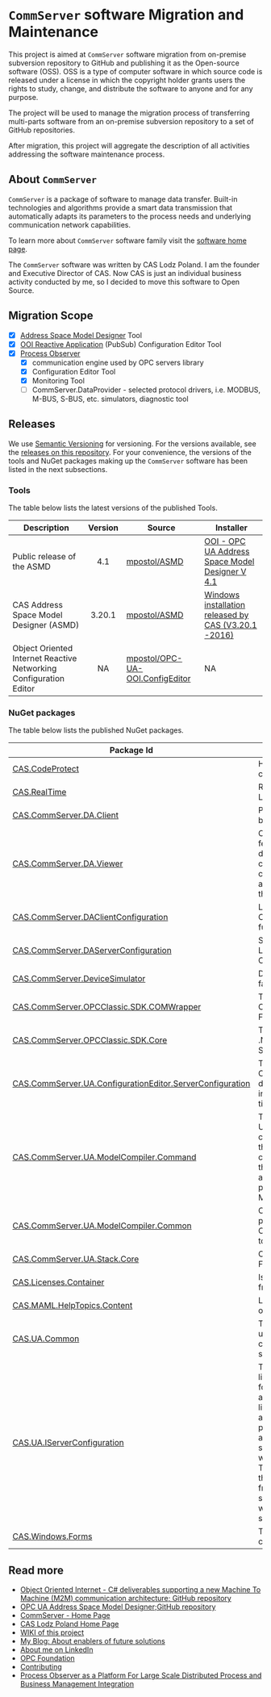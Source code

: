 # `CommServer` software Migration and Maintenance

This project is aimed at `CommServer` software migration from on-premise subversion repository to GitHub and publishing it as the Open-source software (OSS). OSS is a type of computer software in which source code is released under a license in which the copyright holder grants users the rights to study, change, and distribute the software to anyone and for any purpose.

The project will be used to manage the migration process of transferring multi-parts software from an on-premise subversion repository to a set of GitHub repositories.

After migration, this project will aggregate the description of all activities addressing the software maintenance process.

## About `CommServer`

`CommServer` is a package of software to manage data transfer. Built-in technologies and algorithms provide a smart data transmission that automatically adapts its parameters to the process needs and underlying communication network capabilities.

To learn more about `CommServer` software family visit the [software home page][comsvr].

The `CommServer` software was written by CAS Lodz Poland. I am the founder and Executive Director of CAS. Now CAS is just an individual business activity conducted by me, so I decided to move this software to Open Source.

## Migration Scope

- [x] [Address Space Model Designer](http://www.commsvr.com/Products/OPCUA/UAModelDesigner.aspx) Tool
- [x] [OOI Reactive Application][OOI] (PubSub) Configuration Editor Tool
- [x] [Process Observer][PO]
  - [x] communication engine used by OPC servers library
  - [x] Configuration Editor Tool
  - [x] Monitoring Tool
  - [ ] CommServer.DataProvider - selected protocol drivers, i.e. MODBUS, M-BUS, S-BUS, etc. simulators, diagnostic tool

## Releases

We use [Semantic Versioning](http://semver.org/) for versioning. For the versions available, see the [releases on this repository](https://github.com/commsvr-com/migration2os/releases). For your convenience, the versions of the tools and NuGet packages making up the `CommServer` software has been listed in the next subsections.

### Tools

The table below lists the latest versions of the published Tools.

| Description | Version |Source|Installer|
|-------------|:-------:|------|------------|
| Public release of the ASMD | 4.1 | [mpostol/ASMD][ASMD] | [OOI - OPC UA Address Space Model Designer V 4.1](https://github.com/mpostol/ASMD/releases/tag/4.1.0) |
CAS Address Space Model Designer (ASMD) |3.20.1|[mpostol/ASMD][ASMD]|[Windows installation released by CAS (V3.20.1 -2016)](http://www.commsvr.com/COInstal/UAModelDesignerPro/setup.exe)
Object Oriented Internet Reactive Networking Configuration Editor| NA |[mpostol/OPC-UA-OOI.ConfigEditor][ConfigEditor] | NA

### NuGet packages

The table below lists the published NuGet packages.

| Package Id  | Description | Source |
|-------------|-------------|:------:|
[CAS.CodeProtect](https://www.nuget.org/packages/CAS.CodeProtect/) |Helper library supporting licenses creation and validation.| [mpostol/CodeProtect](https://github.com/mpostol/CodeProtect)
[CAS.RealTime][asmdn]|Real-Time Programming Helpers Library. |[mpostol/RealTime](https://github.com/mpostol/RealTime)
[CAS.CommServer.DA.Client][asmdn] | Provides set of assemblies that may be used by the OPC DA Clients. | NA|
[CAS.CommServer.DA.Viewer][asmdn]|CommServer OPC Viewer is a full featured OPC client designed to help during installation, testing, and configuration of OPC Data Access compliant servers. This tool is available as standalone or included in the other software packages.|NA
[CAS.CommServer.DAClientConfiguration][asmdn]|Library supporting OPC Classic Configuration management functions.|NA
[CAS.CommServer.DAServerConfiguration][asmdn]|Server Configuration Management Library provides CAS.NetworkConfigLib namespace.|NA
[CAS.CommServer.DeviceSimulator][asmdn]|Device Simulator for CommServer family.|NA
[CAS.CommServer.OPCClassic.SDK.COMWrapper][asmdn]|The COM Wrapper library for OPC Classic .NET API based on OPC Foundation SDK 2.01.106.|NA
[CAS.CommServer.OPCClassic.SDK.Core][asmdn]|The Core library for OPC Classic .NET API based on OPC Foundation SDK 2.01.106.|NA
[CAS.CommServer.UA.ConfigurationEditor.ServerConfiguration][asmdn]|This plug-in is used to configure the CAS OPC UA CommServer and define bindings of the model instance nodes with the actual real-time process data source.|NA
[CAS.CommServer.UA.ModelCompiler.Command][asmdn]|The Model Compiler generates UANodeSet, C# and ANSI C source code from XML files which include the UA Services, data-types, error codes, etc.; and numerous CSV files that contain NodeIds, error codes, and attributes etc. To be used as a plug-in by the CAS Address Space Model Designer.|NA
[CAS.CommServer.UA.ModelCompiler.Common][asmdn]|OPC UA ModelCompiler common part separated form the CAS.CommServer.UA.ModelCompiler to provide the standard model.|NA
[CAS.CommServer.UA.Stack.Core][asmdn]|OPC UA Stack provided by OPC Foundation and refactored by CAS.|NA
[CAS.Licenses.Container][asmdn]|Is deprecated and will be removed from the dependence's chain|NA
[CAS.MAML.HelpTopics.Content][asmdn]|Library containing schema definition of the all topics xml file.|NA
[CAS.UA.Common][asmdn]|The library contains a shared helpers used to process OPC UA data. It contains Types definition and serialization classes.|NA
[CAS.UA.IServerConfiguration](https://www.nuget.org/packages/CAS.UA.IServerConfiguration/)|The CAS.UA.IServerConfiguration library contains a shared interfaces for server configuration which UA applications can reference.The library provides an abstraction over any OPC UA server configuration plug-in. Using the library allows an application to indirectly access the server configuration attributes without relying on hard references. The hope is that using this library, third-party applications and frameworks can begin to leverage server configuration management without tying themselves down to a specific implementation.|[mpostol/OPC-UA-OOI](https://github.com/mpostol/OPC-UA-OOI)
[CAS.Windows.Forms][asmdn]|The library contains Windows.Forms controls.|NA

## Read more

- [Object Oriented Internet - C# deliverables supporting a new Machine To Machine (M2M) communication architecture; GitHub repository][OOI]
- [OPC UA Address Space Model Designer;GitHub repository](ASMD)
- [CommServer - Home Page][comsvr]
- [CAS Lodz Poland Home Page][CAS]
- [WIKI of this project](https://github.com/commsvr-com/migration2os/wiki)
- [My Blog: About enablers of future solutions](http://wwww.mpostol.wordpress.com/)
- [About me on LinkedIn](https://pl.linkedin.com/in/mpostol)
- [OPC Foundation](https://opcfoundation.org/)
- [Contributing](https://github.com/commsvr-com/migration2os/blob/master/CONTRIBUTING.md)
- [Process Observer as a Platform For Large Scale Distributed Process and Business Management Integration][POCommSvr]

[ConfigEditor]:https://github.com/mpostol/OPC-UA-OOI.ConfigEditor
[CAS]:http://www.cas.eu/
[comsvr]:http://www.commsvr.com/
[asmdn]:https://github.com/mpostol/ASMD/tree/master/_nugets
[OOI]:https://github.com/mpostol/OPC-UA-OOI
[ASMD]:https://github.com/mpostol/ASMD
[PO]:https://github.com/mpostol/ProcessObserver
[POCommSvr]:http://www.commsvr.com/DownloadCenter/Publications/IdeaofProcessObserver.aspx

<?-

## Content

### Architecture

The repository workspace are organized as it is illustrated in the Figure below.

TBD

## How to Contribute

TBD

-->
